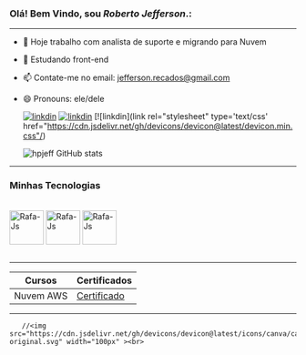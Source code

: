   ### Olá! Bem Vindo, sou _Roberto Jefferson_.:
---------------------------------------------------

- 🔭 Hoje trabalho com analista de suporte e migrando para Nuvem
- 🌱 Estudando front-end
- 📫 Contate-me no email: jefferson.recados@gmail.com
- 😄 Pronouns: ele/dele
  
  [![linkdin](https://img.shields.io/badge/LinkedIn-0077B5?style=for-the-badge&logo=linkedin&logoColor=white)](https://www.linkedin.com/)
  [![linkdin](https://img.shields.io/badge/Instagram-E4405F?style=for-the-badge&logo=instagram&logoColor=white)](https://www.linkedin.com/)
   [![linkdin](link rel="stylesheet" type='text/css' href="https://cdn.jsdelivr.net/gh/devicons/devicon@latest/devicon.min.css"/)
  
 

  ![hpjeff GitHub stats](https://github-readme-stats.vercel.app/api?username=hpjefferson&show_icons=true&theme=tokyonight)
  
---------------------------------------------------------
 
 
### Minhas Tecnologias

 <div style="display: inline_block"><br>
 <img align="center" alt="Rafa-Js" height="60" width="60" src="https://cdn.jsdelivr.net/gh/devicons/devicon@latest/icons/canva/canva-original.svg">
   <img align="center" alt="Rafa-Js" height="60" width="60" src="https://cdn.jsdelivr.net/gh/devicons/devicon@latest/icons/html5/html5-original-wordmark.svg">
    <img align="center" alt="Rafa-Js" height="60" width="60" src="https://cdn.jsdelivr.net/gh/devicons/devicon@latest/icons/html5/html5-original-wordmark.svg">
  </div></br>
  
 ------------------------------------------------------

|Cursos | Certificados |
|-------|--------------|
|Nuvem AWS | [Certificado](https://hermes.dio.me/certificates/5A318912.pdf)

----------------------------------------------------------


 
<div> 
   
    
   
</div>




       //<img src="https://cdn.jsdelivr.net/gh/devicons/devicon@latest/icons/canva/canva-original.svg" width="100px" ><br>
